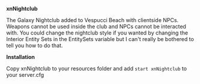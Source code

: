 **xnNightclub**

The Galaxy Nightclub added to Vespucci Beach with clientside NPCs. Weapons cannot be used inside the club and NPCs cannot be interacted with. You could change the nightclub style if you wanted by changing the Interior Entity Sets in the EntitySets variable but I can't really be bothered to tell you how to do that.

**Installation**

Copy xnNightclub to your resources folder and add `start xnNightclub` to your server.cfg